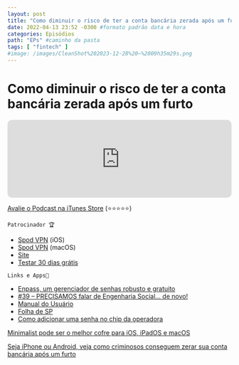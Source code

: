 ```yaml
---
layout: post
title: "Como diminuir o risco de ter a conta bancária zerada após um furto" #titulo para a barra de enderecos
date: 2022-04-13 23:52 -0300 #formato padrão data e hora
categories: Episódios
path: "EPs" #caminho da pasta
tags: [ "fintech" ]
#image: /images/CleanShot%202023-12-28%20—%2009h35m29s.png
---
```


# Como diminuir o risco de ter a conta bancária zerada após um furto

<iframe allow="autoplay *; encrypted-media *; fullscreen *; clipboard-write" frameborder="0" height="175" style="width:100%;max-width:660px;overflow:hidden;border-radius:10px;" sandbox="allow-forms allow-popups allow-same-origin allow-scripts allow-storage-access-by-user-activation allow-top-navigation-by-user-activation" src="https://embed.podcasts.apple.com/us/podcast/podapps/id1434188907?i=1000557546757&theme=auto"></iframe>


[Avalie o Podcast na iTunes Store](https://apple.co/2vFBD0R)
(⭐️⭐️⭐️⭐️⭐️)


`Patrocinador 🏆`

- [Spod VPN](https://itunes.apple.com/br/app/spod-vpn-filtro-web/id1441670465) (iOS)
- [Spod VPN](https://apps.apple.com/br/app/spod-vpn-filtro-web/id1466110599) (macOS)
- [Site](https://spod.com.br) 
- [Testar 30 dias grátis](https://podapps.net/spod)  


`Links e Apps🔗 `

- [Enpass, um gerenciador de senhas robusto e gratuito](https://podapps.net/2022/01/28/enpass-um-gerenciador-de-senhas-robusto-e-gratuito/)
- [#39 – PRECISAMOS falar de Engenharia Social… de novo!](https://gustavosaez.github.io/epis%C3%B3dios/2022/02/06/precisamos-falar-de-engenharia-social-de-novo.html)
- [Manual do Usuário](https://manualdousuario.net/dica-pin-senha-chip-sim-card-pix-prejuizo/)
- [Folha de SP](https://www1.folha.uol.com.br/cotidiano/2022/04/pcc-controla-crime-de-pix-na-regiao-da-paulista-e-exporta-celular-furtado-apos-limpar-conta.shtml)
- [Como adicionar uma senha no chip da operadora](https://professordoiphone.com.br/2021/06/22/como-adicionar-uma-senha-no-chip-da-operadora/)







[Minimalist pode ser o melhor cofre para iOS, iPadOS e macOS](https://podapps.net/2022/02/18/minimalist-pode-ser-o-melhor-cofre-para-ios-ipados-e-macos/)

[Seja iPhone ou Android, veja como criminosos conseguem zerar sua conta bancária após um furto](https://podapps.net/2021/07/09/seja-iphone-ou-android-veja-como-criminosos-conseguem-zerar-sua-conta-bancaria-apos-um-furto/?origin_search=s)

